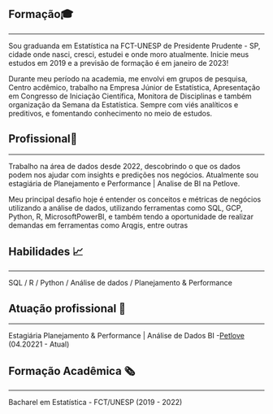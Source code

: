 ## Formação🎓 
------------------------------------------------------------------------------------------
Sou graduanda em Estatística na FCT-UNESP de Presidente Prudente - SP, cidade onde nasci, cresci, estudei e onde moro atualmente. Inicie meus estudos em 2019 e a previsão de formação é em janeiro de 2023!

Durante meu período na academia, me envolvi em grupos de pesquisa, Centro acdêmico, trabalho na Empresa Júnior de Estatística, Apresentação em Congresso de Iniciação Científica, Monitora de Disciplinas e também organização da Semana da Estatística. Sempre com viés analíticos e preditivos, e fomentando conhecimento no meio de estudos.

## Profissional🏢
------------------------------------------------------------------------------------------
Trabalho na área de dados desde 2022, descobrindo o que os dados podem nos ajudar com insights e predições nos negócios. Atualmente sou estagiária de Planejamento e Performance | Analise de BI na Petlove. 

Meu principal desafio hoje é entender os conceitos e métricas de negócios utilizando a análise de dados, utilizando ferramentas como SQL, GCP, Python, R, MicrosoftPowerBI, e também tendo a oportunidade de realizar demandas em ferramentas como Arqgis, entre outras

## Habilidades 📈
------------------------------------------------------------------------------------------
SQL / R / Python / Análise de dados / Planejamento & Performance


## Atuação profissional 🐾
------------------------------------------------------------------------------------------
Estagiária Planejamento & Performance | Análise de Dados BI -[Petlove](https://www.petlove.com.br/?anuncioinst=true&raccoon_param1=S_ND_Institucional_Petlove&gclid=Cj0KCQjwjvaYBhDlARIsAO8PkE1g0Bhqyl3HpwzgQS8-ynK74OvgxDY0dQb8sf6W1G2Jy0pF2AsjgKkaAkECEALw_wcB) (04.20221 - Atual)


## Formação Acadêmica 🗞️
------------------------------------------------------------------------------------------
Bacharel em Estatística - FCT/UNESP (2019 - 2022)
